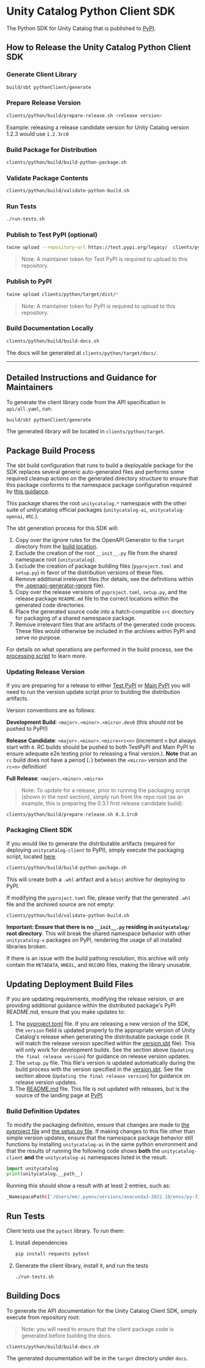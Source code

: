 # Unity Catalog Python Client SDK

The Python SDK for Unity Catalog that is published to [PyPI](https://pypi.org/project/unitycatalog-client/).

## How to Release the Unity Catalog Python Client SDK

### Generate Client Library

```sh
build/sbt pythonClient/generate
```

### Prepare Release Version

```sh
clients/python/build/prepare-release.sh <release version>
```

Example: releasing a release candidate version for Unity Catalog version 1.2.3 would use `1.2.3rc0`

### Build Package for Distribution

```sh
clients/python/build/build-python-package.sh
```

### Validate Package Contents

```sh
clients/python/build/validate-python-build.sh
```

### Run Tests

```sh
./run-tests.sh
```

### Publish to Test PyPI (optional)

```sh
twine upload --repository-url https://test.pypi.org/legacy/  clients/python/target/dist/*
```

> Note: A maintainer token for Test PyPI is required to upload to this repository.

### Publish to PyPI

```sh
twine upload clients/python/target/dist/*
```

> Note: A maintainer token for PyPI is required to upload to this repository.

### Build Documentation Locally

```sh
clients/python/build/build-docs.sh
```

The docs will be generated at `clients/python/target/docs/`.

-----------

## Detailed Instructions and Guidance for Maintainers

To generate the client library code from the API specification in `api/all.yaml`, run:

```sh
build/sbt pythonClient/generate
```

The generated library will be located in `clients/python/target`.

## Package Build Process

The sbt build configuration that runs to build a deployable package for the SDK
replaces several generic auto-generated files and performs some required cleanup actions
on the generated directory structure to ensure that this package conforms to the
namespace package configuration required by [this guidance](https://packaging.python.org/en/latest/guides/packaging-namespace-packages/).

This package shares the root `unitycatalog.*` namespace with the other suite of
unitycatalog official packages (`unitycatalog-ai`, `unitycatalog-openai`, etc.).

The sbt generation process for this SDK will:

1. Copy over the ignore rules for the OpenAPI Generator to the `target` directory from the [build location](build/).
2. Exclude the creation of the root `__init__.py` file from the shared namespace root (`unitycatalog`).
3. Exclude the creation of package building files (`pyproject.toml` and `setup.py`) in favor of the distribution versions of these files.
4. Remove additional irrelevant files (for details, see the definitions within the [.openapi-generator-ignore](build/.openapi-generator-ignore) file).
5. Copy over the release versions of `pyproject.toml`, `setup.py`, and the release package `README.md` file to the correct locations within
the generated code directories.
6. Place the generated source code into a hatch-compatible `src` directory for packaging of a shared namespace package.
7. Remove irrelevant files that are artifacts of the generated code process. These files would otherwise be included in the archives within PyPI and serve no purpose.

For details on what operations are performed in the build process, see the [processing script](../../project/PythonPostBuild.scala) to learn more.

### Updating Release Version

If you are preparing for a release to either [Test PyPI](https://test.pypi.org/project/unitycatalog-client/) or [Main PyPI](https://pypi.org/project/unitycatalog-client/) you will need to run the version update script prior to building the distribution artifacts.

Version conventions are as follows:

**Development Build**: `<major>.<minor>.<micro>.dev0` (this should not be pushed to PyPI!)

**Release Candidate**: `<major>.<minor>.<micro>rc<n>` (increment `n` but always start with `0`. RC builds should be pushed to both TestPyPI and Main PyPI to ensure adequate e2e testing prior to releasing a final version.). **Note** that an `rc` build does not have a period (`.`) between the `<micro>` version and the `rc<n>` definition!

**Full Release**: `<major>.<minor>.<micro>`

> Note: To update for a release, prior to running the packaging script (shown in the next section), simply run from the repo root (as an example, this is preparing the 0.3.1 first release candidate build):

```sh
clients/python/build/prepare-release.sh 0.3.1rc0
```

### Packaging Client SDK

If you would like to generate the distributable artifacts (required for deploying `unitycatalog-client` to PyPI), simply execute the
packaging script, located [here](./build/build-python-package.sh).

```sh
clients/python/build/build-python-package.sh
```

This will create both a `.whl` artifact and a `bdist` archive for deploying
to PyPI.

If modifying the `pyproject.toml` file, please verify that the generated `.whl` file and the archived source are not empty:

```sh
clients/python/build/validate-python-build.sh
```

**Important: Ensure that there is no `__init__.py` residing in `unitycatalog/` root directory**. This will break the shared namespace behavior
with other `unitycatalog-x` packages on PyPI, rendering the usage of all installed libraries broken.

If there is an issue with the build pathing resolution, this archive will only contain the `METADATA`, `WHEEL`, and `RECORD` files, making
the library unusable.

## Updating Deployment Build Files

If you are updating requirements, modifying the release version, or are providing additional guidance within the distributed package's PyPI
README.md, ensure that you make updates to:

1. The [pyproject.toml](build/pyproject.toml) file. If you are releasing a new version of the SDK, the `version` field is updated properly to the appropriate version of Unity Catalog's release when generating the distributable package code (it will match the release version specified within the [version.sbt](../../version.sbt) file). This will only work for development builds. See the section above (`Updating the final release version`) for guidance on release version updates.
2. The `setup.py` file. This file's version is updated automatically during the build process with the version specified in the [version.sbt](../../version.sbt). See the section above (`Updating the final release version`) for guidance on release version updates.
3. The [README.md](build/README.md) file. This file is not updated with releases, but is the source of the landing page at [PyPI](https://pypi.org/project/unitycatalog-client/).

### Build Definition Updates

To modify the packaging definition, ensure that changes are made to [the pyproject file](build/pyproject.toml) and [the setup.py file](build/setup.py). If making changes to this file other than simple version updates, ensure that the namespace package behavior still functions by installing `unitycatalog-ai` in the same python environment and that the results of running the following code shows **both** the `unitycatalog-client` **and** the `unitycatalog-ai` namespaces listed in the result.

```python
import unitycatalog
print(unitycatalog.__path__)
```

Running this should show a result with at least 2 entries, such as:

```sh
_NamespacePath(['/Users/me/.pyenv/versions/anaconda3-2022.10/envs/py-311/lib/python3.11/site-packages/unitycatalog', '/Users/me/repos/unitycatalog/ai/core/src/unitycatalog', '/Users/me/repos/unitycatalog/ai/integrations/anthropic/src/unitycatalog', '/Users/me/repos/unitycatalog/clients/python/target/unitycatalog', '/Users/me/repos/unitycatalog/ai/integrations/langchain/src/unitycatalog', '/Users/me/repos/unitycatalog/ai/integrations/llama_index/src/unitycatalog', '/Users/me/repos/unitycatalog/ai/integrations/openai/src/unitycatalog'])
```

## Run Tests

Client tests use the `pytest` library. To run them:

1. Install dependencies

    ```sh
    pip install requests pytest
    ```

2. Generate the client library, install it, and run the tests

    ```sh
    ./run-tests.sh
    ```

## Building Docs

To generate the API documentation for the Unity Catalog Client SDK, simply execute from repository root:

> Note: you will need to ensure that the client package code is generated before building the docs.

```sh
clients/python/build/build-docs.sh
```

The generated documentation will be in the `target` directory under `docs`.
